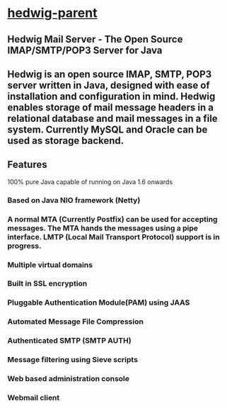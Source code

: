 # [hedwig-parent](http://http://hwmail.sourceforge.net/)
## Hedwig Mail Server - The Open Source IMAP/SMTP/POP3 Server for Java
## Hedwig is an open source IMAP, SMTP, POP3 server written in Java, designed with ease of installation and configuration in mind. Hedwig enables storage of mail message headers in a relational database and mail messages in a file system. Currently MySQL and Oracle can be used as storage backend.

## Features
100% pure Java capable of running on Java 1.6 onwards

### Based on Java NIO framework (Netty)

### A normal MTA (Currently Postfix) can be used for accepting messages. The MTA hands the messages using a pipe interface. LMTP (Local Mail Transport Protocol) support is in progress.

### Multiple virtual domains

### Built in SSL encryption

### Pluggable Authentication Module(PAM) using JAAS

### Automated Message File Compression

### Authenticated SMTP (SMTP AUTH)

### Message filtering using Sieve scripts

### Web based administration console

### Webmail client

